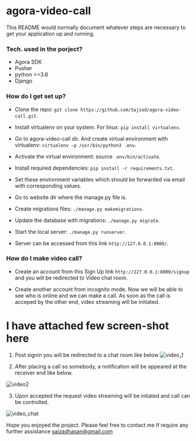 # agora-video-call
This README would normally document whatever steps are necessary to get your application up and running.

### Tech. used in the porject? ###

* Agora SDK
* Pusher
* python >=3.6
* Django

### How do I get set up? ###

* Clone the repo: ```git clone https://github.com/Sajzad/agora-video-call.git```.

* Install virtualenv on your system. For linux: ```pip install virtualenv```.

* Go to agora-video-call dir. And create virtual environment with virtualenv: ```virtualenv -p /usr/bin/python3 .env```.

* Activate the virtual environment: source ```.env/bin/activate```.

* Install required dependencies: ```pip install -r requirements.txt```.

* Set these environment variables which should be forwarded via email with corresponding values.

* Go to website dir where the manage.py file is.

* Create migrations files: ```./manage.py makemigrations```.

* Update the database with migrations: ```./manage.py migrate```.

* Start the local server: ```./manage.py runserver```.

* Server can be accessed from this link ```http://127.0.0.1:8000/```.

### How do I make video call? ###

* Create an account from this Sign Up link ```http://127.0.0.1:8000/signup``` and you will be redirected to Video chat room.

* Create another account from incognito mode. Now we will be able to see who is online and we can make a call. As soon as the call is acceped by the other end, video streaming will be initiated.

# I have attached few screen-shot here

1. Post signin you will be redirected to a chat room like below
![video_1](https://user-images.githubusercontent.com/42478821/148390664-9de7bad5-8393-4f6e-b4b0-9cbfeef93313.png)

2. After placing a call so somebody, a notification will be appeared at the receiver end like below. 

![video2](https://user-images.githubusercontent.com/42478821/148391161-9f12734f-0846-41ab-9e53-e8538e2226bb.png)

3. Upon accepted the request video streaming will be intiated and call can be controlled.

![video_chat](https://user-images.githubusercontent.com/42478821/148391325-08af9eb5-cdb6-4699-9c25-487d39f65b91.png)

Hope you enjoyed the project. Please feel free to contact me If require any further assistance
sajzadhasan@gmail.com


